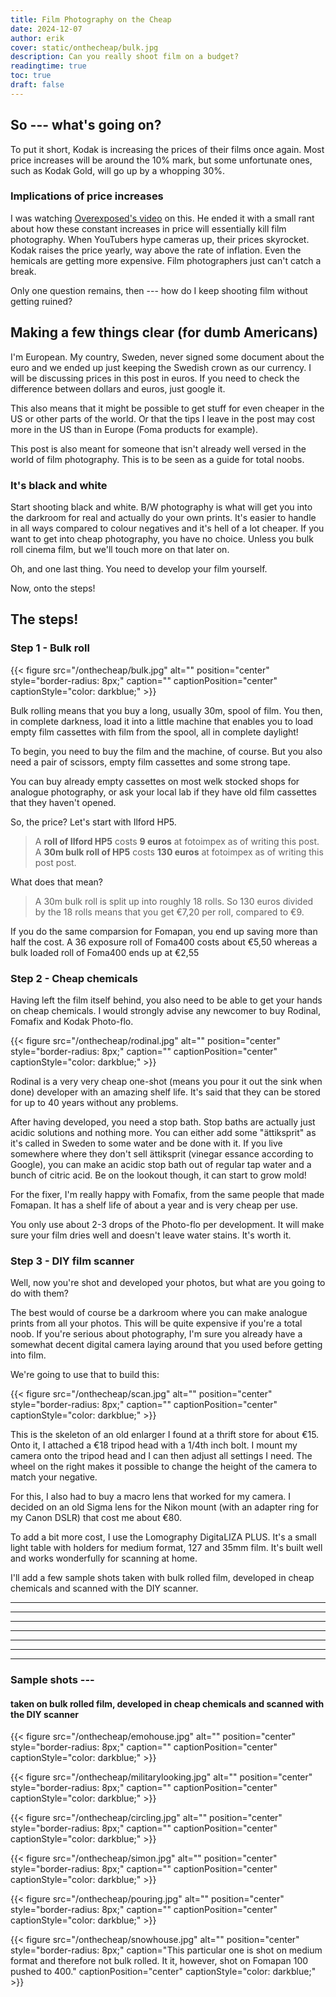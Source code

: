 ```yaml
---
title: Film Photography on the Cheap
date: 2024-12-07
author: erik
cover: static/onthecheap/bulk.jpg
description: Can you really shoot film on a budget?
readingtime: true
toc: true
draft: false
---
```

## So --- what's going on?

To put it short, Kodak is increasing the prices of their films once again. Most price increases will be around the 10% mark, but some unfortunate ones, such as Kodak Gold, will go up by a whopping 30%.

### Implications of price increases

I was watching [Overexposed's video](https://www.youtube.com/watch?v=NmzhsnUMwrQ) on this. He ended it with a small rant about how these constant increases in price will essentially kill film photography. When YouTubers hype cameras up, their prices skyrocket. Kodak raises the price yearly, way above the rate of inflation. Even the hemicals are getting more expensive. Film photographers just can't catch a break.

Only one question remains, then --- how do I keep shooting film without getting ruined?

## Making a few things clear (for dumb Americans)

I'm European. My country, Sweden, never signed some document about the euro and we ended up just keeping the Swedish crown as our currency. I will be discussing prices in this post in euros. If you need to check the difference between dollars and euros, just google it.

This also means that it might be possible to get stuff for even cheaper in the US or other parts of the world. Or that the tips I leave in the post may cost more in the US than in Europe (Foma products for example).

This post is also meant for someone that isn't already well versed in the world of film photography. This is to be seen as a guide for total noobs.

### It's black and white

Start shooting black and white. B/W photography is what will get you into the darkroom for real and actually do your own prints. It's easier to handle in all ways compared to colour negatives and it's hell of a lot cheaper. If you want to get into cheap photography, you have no choice. Unless you bulk roll cinema film, but we'll touch more on that later on.

Oh, and one last thing. You need to develop your film yourself.

Now, onto the steps!

## The steps!

### Step 1 - Bulk roll

{{< figure src="/onthecheap/bulk.jpg" alt="" position="center" style="border-radius: 8px;" caption="" captionPosition="center" captionStyle="color: darkblue;" >}}

Bulk rolling means that you buy a long, usually 30m, spool of film. You then, in complete darkness, load it into a little machine that enables you to load empty film cassettes with film from the spool, all in complete daylight!

To begin, you need to buy the film and the machine, of course. But you also need a pair of scissors, empty film cassettes and some strong tape.

You can buy already empty cassettes on most welk stocked shops for analogue photography, or ask your local lab if they have old film cassettes that they haven't opened.

So, the price? Let's start with Ilford HP5.

> A **roll of Ilford HP5** costs **9 euros** at fotoimpex as of writing this post.  
> A **30m bulk roll of HP5** costs **130 euros** at fotoimpex as of writing this post post.

What does that mean?

> A 30m bulk roll is split up into roughly 18 rolls. So 130 euros divided by the 18 rolls means that you get €7,20 per roll, compared to €9.

If you do the same comparsion for Fomapan, you end up saving more than half the cost. A 36 exposure roll of Foma400 costs about €5,50 whereas a bulk loaded roll of Foma400 ends up at €2,55

### Step 2 - Cheap chemicals

Having left the film itself behind, you also need to be able to get your hands on cheap chemicals. I would strongly advise any newcomer to buy Rodinal, Fomafix and Kodak Photo-flo.

{{< figure src="/onthecheap/rodinal.jpg" alt="" position="center" style="border-radius: 8px;" caption="" captionPosition="center" captionStyle="color: darkblue;" >}}

Rodinal is a very very cheap one-shot (means you pour it out the sink when done) developer with an amazing shelf life. It's said that they can be stored for up to 40 years without any problems.

After having developed, you need a stop bath. Stop baths are actually just acidic solutions and nothing more. You can either add some "ättiksprit" as it's called in Sweden to some water and be done with it. If you live somewhere where they don't sell ättiksprit (vinegar essance according to Google), you can make an acidic stop bath out of regular tap water and a bunch of citric acid. Be on the lookout though, it can start to grow mold!

For the fixer, I'm really happy with Fomafix, from the same people that made Fomapan. It has a shelf life of about a year and is very cheap per use.

You only use about 2-3 drops of the Photo-flo per development. It will make sure your film dries well and doesn't leave water stains. It's worth it.

### Step 3 - DIY film scanner

Well, now you're shot and developed your photos, but what are you going to do with them?

The best would of course be a darkroom where you can make analogue prints from all your photos. This will be quite expensive if you're a total noob. If you're serious about photography, I'm sure you already have a somewhat decent digital camera laying around that you used before getting into film.

We're going to use that to build this:

{{< figure src="/onthecheap/scan.jpg" alt="" position="center" style="border-radius: 8px;" caption="" captionPosition="center" captionStyle="color: darkblue;" >}}

This is the skeleton of an old enlarger I found at a thrift store for about €15. Onto it, I attached a €18 tripod head with a 1/4th inch bolt. I mount my camera onto the tripod head and I can then adjust all settings I need. The wheel on the right makes it possible to change the height of the camera to match your negative.

For this, I also had to buy a macro lens that worked for my camera. I decided on an old Sigma lens for the Nikon mount (with an adapter ring for my Canon DSLR) that cost me about €80.

To add a bit more cost, I use the Lomography DigitaLIZA PLUS. It's a small light table with holders for medium format, 127 and 35mm film. It's built well and works wonderfully for scanning at home.

I'll add a few sample shots taken with bulk rolled film, developed in cheap chemicals and scanned with the DIY scanner.

* * *

* * *

* * *

* * *

* * *

* * *

* * *

### Sample shots ---

#### taken on bulk rolled film, developed in cheap chemicals and scanned with the DIY scanner

{{< figure src="/onthecheap/emohouse.jpg" alt="" position="center" style="border-radius: 8px;" caption="" captionPosition="center" captionStyle="color: darkblue;" >}}

{{< figure src="/onthecheap/militarylooking.jpg" alt="" position="center" style="border-radius: 8px;" caption="" captionPosition="center" captionStyle="color: darkblue;" >}}

{{< figure src="/onthecheap/circling.jpg" alt="" position="center" style="border-radius: 8px;" caption="" captionPosition="center" captionStyle="color: darkblue;" >}}

{{< figure src="/onthecheap/simon.jpg" alt="" position="center" style="border-radius: 8px;" caption="" captionPosition="center" captionStyle="color: darkblue;" >}}

{{< figure src="/onthecheap/pouring.jpg" alt="" position="center" style="border-radius: 8px;" caption="" captionPosition="center" captionStyle="color: darkblue;" >}}

{{< figure src="/onthecheap/snowhouse.jpg" alt="" position="center" style="border-radius: 8px;" caption="This particular one is shot on medium format and therefore not bulk rolled. It it, however, shot on Fomapan 100 pushed to 400." captionPosition="center" captionStyle="color: darkblue;" >}}